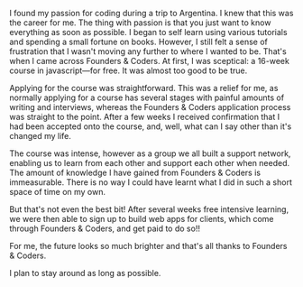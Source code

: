 I found my passion for coding during a trip to Argentina. I knew that this was the career for me. The thing with passion is that you just want to know everything as soon as possible. I began to self learn using various tutorials and spending a small fortune on books. However, I still felt a sense of frustration that I wasn't moving any further to where I wanted to be. That's when I came across Founders & Coders. At first, I was sceptical: a 16-week course in javascript—for free. It was almost too good to be true.

Applying for the course was straightforward. This was a relief for me, as normally applying for a course has several stages with painful amounts of writing and interviews, whereas the Founders & Coders application process was straight to the point. After a few weeks I received confirmation that I had been accepted onto the course, and, well, what can I say other than it's changed my life.

The course was intense, however as a group we all built a support network, enabling us to learn from each other and support each other when needed. The amount of knowledge I have gained from Founders & Coders is immeasurable. There is no way I could have learnt what I did in such a short space of time on my own.

But that's not even the best bit! After several weeks free intensive learning, we were then able to sign up to build web apps for clients, which come through Founders & Coders, and get paid to do so!!

For me, the future looks so much brighter and that's all thanks to Founders & Coders.

I plan to stay around as long as possible.
